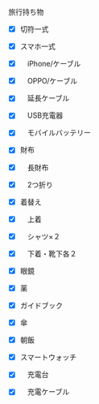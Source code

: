 旅行持ち物
- [x] 切符一式
- [x] スマホ一式
- [x] 　iPhone/ケーブル
- [x] 　OPPO/ケーブル
- [x] 　延長ケーブル
- [x] 　USB充電器
- [x] 　モバイルバッテリー
- [x] 財布
- [x] 　長財布
- [x] 　2つ折り
- [x] 着替え
- [x] 　上着
- [x] 　シャツ×２
- [x] 　下着・靴下各２
- [x] 眼鏡
- [x] 薬
- [x] ガイドブック
- [x] 傘
- [x] 朝飯
- [x] スマートウォッチ
- [x] 　充電台
- [x] 　充電ケーブル

